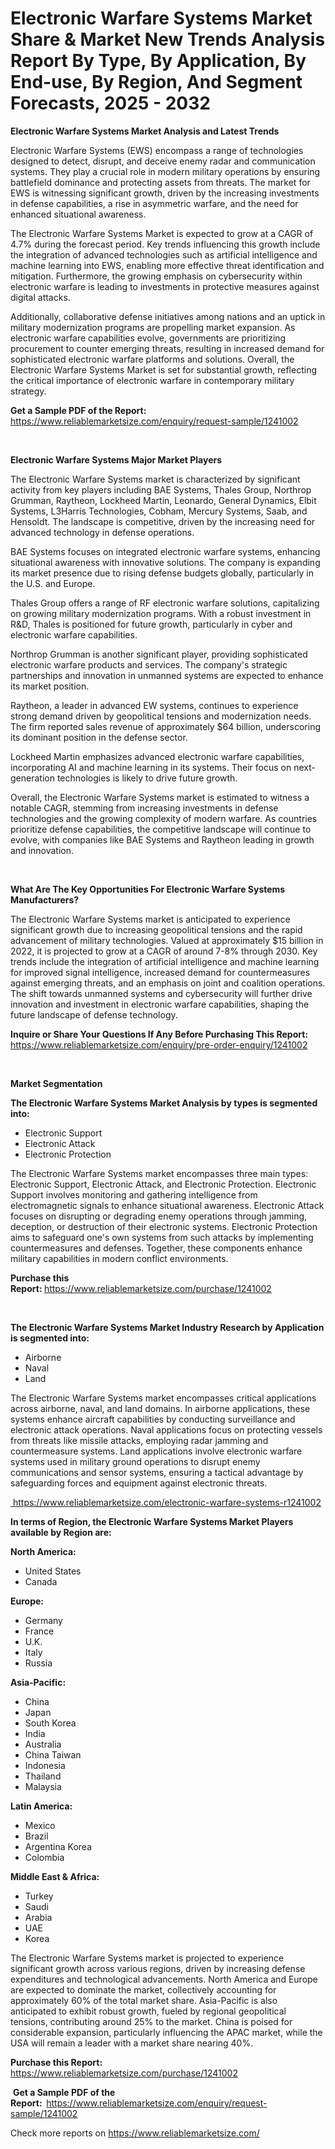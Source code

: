 <p><h1>Electronic Warfare Systems Market Share & Market New Trends Analysis Report By Type, By Application, By End-use, By Region, And Segment Forecasts, 2025 - 2032</h1></p><p><strong>Electronic Warfare Systems Market Analysis and Latest Trends</strong></p>
<p><p>Electronic Warfare Systems (EWS) encompass a range of technologies designed to detect, disrupt, and deceive enemy radar and communication systems. They play a crucial role in modern military operations by ensuring battlefield dominance and protecting assets from threats. The market for EWS is witnessing significant growth, driven by the increasing investments in defense capabilities, a rise in asymmetric warfare, and the need for enhanced situational awareness.</p><p>The Electronic Warfare Systems Market is expected to grow at a CAGR of 4.7% during the forecast period. Key trends influencing this growth include the integration of advanced technologies such as artificial intelligence and machine learning into EWS, enabling more effective threat identification and mitigation. Furthermore, the growing emphasis on cybersecurity within electronic warfare is leading to investments in protective measures against digital attacks.</p><p>Additionally, collaborative defense initiatives among nations and an uptick in military modernization programs are propelling market expansion. As electronic warfare capabilities evolve, governments are prioritizing procurement to counter emerging threats, resulting in increased demand for sophisticated electronic warfare platforms and solutions. Overall, the Electronic Warfare Systems Market is set for substantial growth, reflecting the critical importance of electronic warfare in contemporary military strategy.</p></p>
<p><strong>Get a Sample PDF of the Report:&nbsp;</strong> <a href="https://www.reliablemarketsize.com/enquiry/request-sample/1241002?utm_campaign=2460&utm_medium=2&utm_source=Github&utm_content=ia&utm_term=08042025&utm_id=electronic-warfare-systems">https://www.reliablemarketsize.com/enquiry/request-sample/1241002</a></p>
<p>&nbsp;</p>
<p><strong>Electronic Warfare Systems Major Market Players</strong></p>
<p><p>The Electronic Warfare Systems market is characterized by significant activity from key players including BAE Systems, Thales Group, Northrop Grumman, Raytheon, Lockheed Martin, Leonardo, General Dynamics, Elbit Systems, L3Harris Technologies, Cobham, Mercury Systems, Saab, and Hensoldt. The landscape is competitive, driven by the increasing need for advanced technology in defense operations.</p><p>BAE Systems focuses on integrated electronic warfare systems, enhancing situational awareness with innovative solutions. The company is expanding its market presence due to rising defense budgets globally, particularly in the U.S. and Europe.</p><p>Thales Group offers a range of RF electronic warfare solutions, capitalizing on growing military modernization programs. With a robust investment in R&D, Thales is positioned for future growth, particularly in cyber and electronic warfare capabilities.</p><p>Northrop Grumman is another significant player, providing sophisticated electronic warfare products and services. The company's strategic partnerships and innovation in unmanned systems are expected to enhance its market position.</p><p>Raytheon, a leader in advanced EW systems, continues to experience strong demand driven by geopolitical tensions and modernization needs. The firm reported sales revenue of approximately $64 billion, underscoring its dominant position in the defense sector.</p><p>Lockheed Martin emphasizes advanced electronic warfare capabilities, incorporating AI and machine learning in its systems. Their focus on next-generation technologies is likely to drive future growth.</p><p>Overall, the Electronic Warfare Systems market is estimated to witness a notable CAGR, stemming from increasing investments in defense technologies and the growing complexity of modern warfare. As countries prioritize defense capabilities, the competitive landscape will continue to evolve, with companies like BAE Systems and Raytheon leading in growth and innovation.</p></p>
<p>&nbsp;</p>
<p><strong>What Are The Key Opportunities For Electronic Warfare Systems Manufacturers?</strong></p>
<p><p>The Electronic Warfare Systems market is anticipated to experience significant growth due to increasing geopolitical tensions and the rapid advancement of military technologies. Valued at approximately $15 billion in 2022, it is projected to grow at a CAGR of around 7-8% through 2030. Key trends include the integration of artificial intelligence and machine learning for improved signal intelligence, increased demand for countermeasures against emerging threats, and an emphasis on joint and coalition operations. The shift towards unmanned systems and cybersecurity will further drive innovation and investment in electronic warfare capabilities, shaping the future landscape of defense technology.</p></p>
<p><strong>Inquire or Share Your Questions If Any Before Purchasing This Report:</strong> <a href="https://www.reliablemarketsize.com/enquiry/pre-order-enquiry/1241002?utm_campaign=2460&utm_medium=2&utm_source=Github&utm_content=ia&utm_term=08042025&utm_id=electronic-warfare-systems">https://www.reliablemarketsize.com/enquiry/pre-order-enquiry/1241002</a></p>
<p>&nbsp;</p>
<p><strong>Market Segmentation</strong></p>
<p><strong>The Electronic Warfare Systems Market Analysis by types is segmented into:</strong></p>
<p><ul><li>Electronic Support</li><li>Electronic Attack</li><li>Electronic Protection</li></ul></p>
<p><p>The Electronic Warfare Systems market encompasses three main types: Electronic Support, Electronic Attack, and Electronic Protection. Electronic Support involves monitoring and gathering intelligence from electromagnetic signals to enhance situational awareness. Electronic Attack focuses on disrupting or degrading enemy operations through jamming, deception, or destruction of their electronic systems. Electronic Protection aims to safeguard one's own systems from such attacks by implementing countermeasures and defenses. Together, these components enhance military capabilities in modern conflict environments.</p></p>
<p><strong>Purchase this Report:&nbsp;</strong><a href="https://www.reliablemarketsize.com/purchase/1241002?utm_campaign=2460&utm_medium=2&utm_source=Github&utm_content=ia&utm_term=08042025&utm_id=electronic-warfare-systems">https://www.reliablemarketsize.com/purchase/1241002</a></p>
<p>&nbsp;</p>
<p><strong>The Electronic Warfare Systems Market Industry Research by Application is segmented into:</strong></p>
<p><ul><li>Airborne</li><li>Naval</li><li>Land</li></ul></p>
<p><p>The Electronic Warfare Systems market encompasses critical applications across airborne, naval, and land domains. In airborne applications, these systems enhance aircraft capabilities by conducting surveillance and electronic attack operations. Naval applications focus on protecting vessels from threats like missile attacks, employing radar jamming and countermeasure systems. Land applications involve electronic warfare systems used in military ground operations to disrupt enemy communications and sensor systems, ensuring a tactical advantage by safeguarding forces and equipment against electronic threats.</p></p>
<p><a href="https://www.reliablemarketsize.com/electronic-warfare-systems-r1241002?utm_campaign=2460&utm_medium=2&utm_source=Github&utm_content=ia&utm_term=08042025&utm_id=electronic-warfare-systems">&nbsp;https://www.reliablemarketsize.com/electronic-warfare-systems-r1241002</a></p>
<p><strong>In terms of Region, the Electronic Warfare Systems Market Players available by Region are:</strong></p>
<p>
    <p> <strong> North America: </strong>
        <ul>
            <li>United States</li>
            <li>Canada</li>
        </ul>
        </p> 
    <p> <strong> Europe: </strong>
        <ul>
            <li>Germany</li>
            <li>France</li>
            <li>U.K.</li>
            <li>Italy</li>
            <li>Russia</li>
        </ul>
        </p> 
    <p> <strong> Asia-Pacific: </strong>
        <ul>
            <li>China</li>
            <li>Japan</li>
            <li>South Korea</li>
            <li>India</li>
            <li>Australia</li>
            <li>China Taiwan</li>
            <li>Indonesia</li>
            <li>Thailand</li>
            <li>Malaysia</li>
        </ul>
        </p> 
    <p> <strong> Latin America: </strong>
        <ul>
            <li>Mexico</li>
            <li>Brazil</li>
            <li>Argentina Korea</li>
            <li>Colombia</li>
        </ul>
        </p> 
    <p> <strong> Middle East & Africa: </strong>
        <ul>
            <li>Turkey</li>
            <li>Saudi</li>
            <li>Arabia</li>
            <li>UAE</li>
            <li>Korea</li>
        </ul>
    </p>
    </p>
<p><p>The Electronic Warfare Systems market is projected to experience significant growth across various regions, driven by increasing defense expenditures and technological advancements. North America and Europe are expected to dominate the market, collectively accounting for approximately 60% of the total market share. Asia-Pacific is also anticipated to exhibit robust growth, fueled by regional geopolitical tensions, contributing around 25% to the market. China is poised for considerable expansion, particularly influencing the APAC market, while the USA will remain a leader with a market share nearing 40%.</p></p>
<p><strong>Purchase this Report: </strong><a href="https://www.reliablemarketsize.com/purchase/1241002?utm_campaign=2460&utm_medium=2&utm_source=Github&utm_content=ia&utm_term=08042025&utm_id=electronic-warfare-systems">https://www.reliablemarketsize.com/purchase/1241002</a></p>
<p>&nbsp;<strong>Get a Sample PDF of the Report:&nbsp;&nbsp;</strong><a href="https://www.reliablemarketsize.com/enquiry/request-sample/1241002?utm_campaign=2460&utm_medium=2&utm_source=Github&utm_content=ia&utm_term=08042025&utm_id=electronic-warfare-systems">https://www.reliablemarketsize.com/enquiry/request-sample/1241002</a></p>
<p><strong></strong></p>
<p>Check more reports on <a href="https://www.reliablemarketsize.com/?utm_campaign=2460&utm_medium=2&utm_source=Github&utm_content=ia&utm_term=08042025&utm_id=electronic-warfare-systems">https://www.reliablemarketsize.com/</a></p>